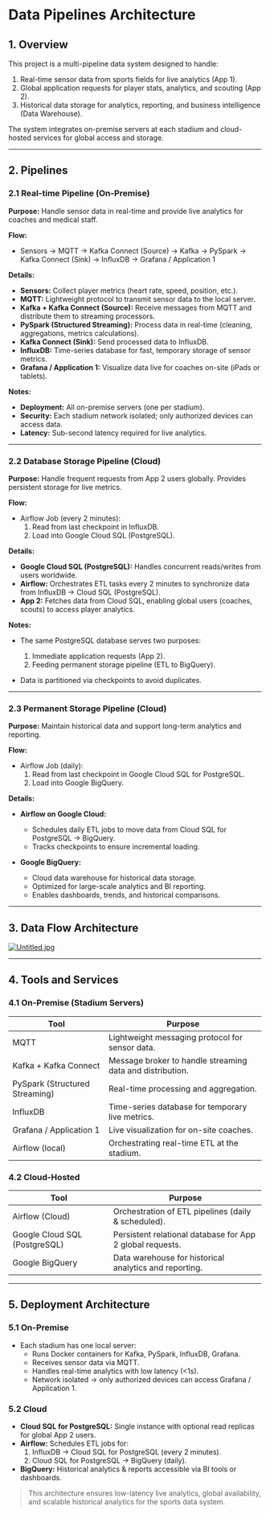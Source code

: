 # Data Pipelines Architecture

## 1. Overview

This project is a multi-pipeline data system designed to handle:

1. Real-time sensor data from sports fields for live analytics (App 1).
2. Global application requests for player stats, analytics, and scouting (App 2).
3. Historical data storage for analytics, reporting, and business intelligence (Data Warehouse).

The system integrates on-premise servers at each stadium and cloud-hosted services for global access and storage.

---

## 2. Pipelines

### 2.1 Real-time Pipeline (On-Premise)

**Purpose:** Handle sensor data in real-time and provide live analytics for coaches and medical staff.

**Flow:**
- Sensors → MQTT → Kafka Connect (Source) → Kafka → PySpark → Kafka Connect (Sink) → InfluxDB → Grafana / Application 1

**Details:**

- **Sensors:** Collect player metrics (heart rate, speed, position, etc.).
- **MQTT:** Lightweight protocol to transmit sensor data to the local server.
- **Kafka + Kafka Connect (Source):** Receive messages from MQTT and distribute them to streaming processors.
- **PySpark (Structured Streaming):** Process data in real-time (cleaning, aggregations, metrics calculations).
- **Kafka Connect (Sink):** Send processed data to InfluxDB.
- **InfluxDB:** Time-series database for fast, temporary storage of sensor metrics.
- **Grafana / Application 1:** Visualize data live for coaches on-site (iPads or tablets).

**Notes:**

- **Deployment:** All on-premise servers (one per stadium).
- **Security:** Each stadium network isolated; only authorized devices can access data.
- **Latency:** Sub-second latency required for live analytics.

---

### 2.2 Database Storage Pipeline (Cloud)

**Purpose:** Handle frequent requests from App 2 users globally. Provides persistent storage for live metrics.

**Flow:** 

- Airflow Job (every 2 minutes):
  1. Read from last checkpoint in InfluxDB.
  2. Load into Google Cloud SQL (PostgreSQL).

**Details:**

- **Google Cloud SQL (PostgreSQL):** Handles concurrent reads/writes from users worldwide.
- **Airflow:** Orchestrates ETL tasks every 2 minutes to synchronize data from InfluxDB → Cloud SQL (PostgreSQL).
- **App 2:** Fetches data from Cloud SQL, enabling global users (coaches, scouts) to access player analytics.

**Notes:**

- The same PostgreSQL database serves two purposes:
  1. Immediate application requests (App 2).
  2. Feeding permanent storage pipeline (ETL to BigQuery).

- Data is partitioned via checkpoints to avoid duplicates.

---

### 2.3 Permanent Storage Pipeline (Cloud)

**Purpose:** Maintain historical data and support long-term analytics and reporting.

**Flow:**
- Airflow Job (daily):
  1. Read from last checkpoint in Google Cloud SQL for PostgreSQL.
  2. Load into Google BigQuery.

**Details:**

- **Airflow on Google Cloud:**
  - Schedules daily ETL jobs to move data from Cloud SQL for PostgreSQL → BigQuery.
  - Tracks checkpoints to ensure incremental loading.

- **Google BigQuery:**
  - Cloud data warehouse for historical data storage.
  - Optimized for large-scale analytics and BI reporting.
  - Enables dashboards, trends, and historical comparisons.

---

## 3. Data Flow Architecture
[![Untitled.jpg](https://i.postimg.cc/8cSt2B5P/Untitled.jpg)](https://postimg.cc/R6g7ftKj)

---

## 4. Tools and Services

### 4.1 On-Premise (Stadium Servers)

| Tool | Purpose |
|------|----------|
| MQTT | Lightweight messaging protocol for sensor data. |
| Kafka + Kafka Connect | Message broker to handle streaming data and distribution. |
| PySpark (Structured Streaming) | Real-time processing and aggregation. |
| InfluxDB | Time-series database for temporary live metrics. |
| Grafana / Application 1 | Live visualization for on-site coaches. |
| Airflow (local) | Orchestrating real-time ETL at the stadium. |

### 4.2 Cloud-Hosted

| Tool | Purpose |
|------|----------|
| Airflow (Cloud) | Orchestration of ETL pipelines (daily & scheduled). |
| Google Cloud SQL (PostgreSQL) | Persistent relational database for App 2 global requests. |
| Google BigQuery | Data warehouse for historical analytics and reporting. |

---

## 5. Deployment Architecture

### 5.1 On-Premise

- Each stadium has one local server:
  - Runs Docker containers for Kafka, PySpark, InfluxDB, Grafana.
  - Receives sensor data via MQTT.
  - Handles real-time analytics with low latency (<1s).
  - Network isolated → only authorized devices can access Grafana / Application 1.

### 5.2 Cloud

- **Cloud SQL for PostgreSQL:** Single instance with optional read replicas for global App 2 users.
- **Airflow:** Schedules ETL jobs for:
  1. InfluxDB → Cloud SQL for PostgreSQL (every 2 minutes).
  2. Cloud SQL for PostgreSQL → BigQuery (daily).
- **BigQuery:** Historical analytics & reports accessible via BI tools or dashboards.

> This architecture ensures low-latency live analytics, global availability, and scalable historical analytics for the sports data system.
